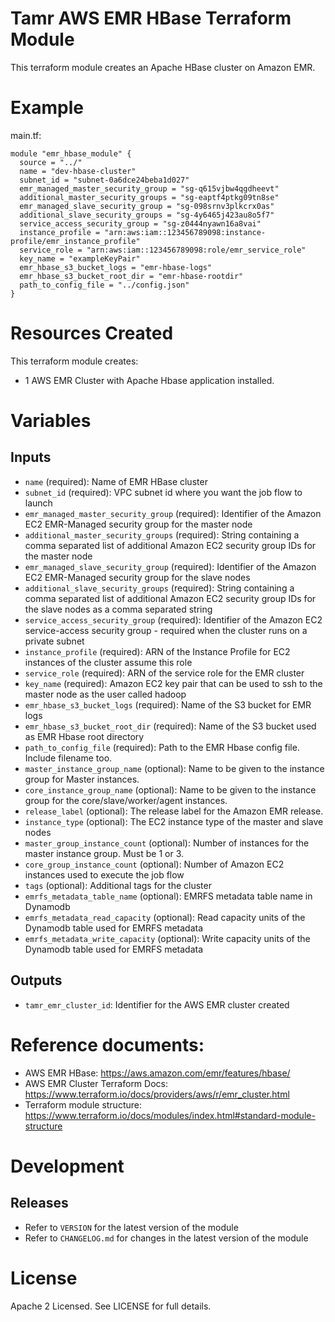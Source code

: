 # Tamr AWS EMR HBase Terraform Module
This terraform module creates an Apache HBase cluster on Amazon EMR.

# Example
main.tf:
```
module "emr_hbase_module" {
  source = "../"
  name = "dev-hbase-cluster"
  subnet_id = "subnet-0a6dce24beba1d027"
  emr_managed_master_security_group = "sg-q615vjbw4qgdheevt"
  additional_master_security_groups = "sg-eaptf4ptkg09tn8se"
  emr_managed_slave_security_group = "sg-098srnv3plkcrx0as"
  additional_slave_security_groups = "sg-4y6465j423au8o5f7"
  service_access_security_group = "sg-z0444nyawn16a8vai"
  instance_profile = "arn:aws:iam::123456789098:instance-profile/emr_instance_profile"
  service_role = "arn:aws:iam::123456789098:role/emr_service_role"
  key_name = "exampleKeyPair"
  emr_hbase_s3_bucket_logs = "emr-hbase-logs"
  emr_hbase_s3_bucket_root_dir = "emr-hbase-rootdir"
  path_to_config_file = "../config.json"
}
```

# Resources Created
This terraform module creates:
* 1 AWS EMR Cluster with Apache Hbase application installed. 

# Variables
## Inputs
* `name` (required): Name of EMR HBase cluster
* `subnet_id` (required): VPC subnet id where you want the job flow to launch
* `emr_managed_master_security_group` (required): Identifier of the Amazon EC2 EMR-Managed security group for the master node
* `additional_master_security_groups` (required): String containing a comma separated list of additional Amazon EC2 security group IDs for the master node
* `emr_managed_slave_security_group` (required): Identifier of the Amazon EC2 EMR-Managed security group for the slave nodes
* `additional_slave_security_groups` (required): String containing a comma separated list of additional Amazon EC2 security group IDs for the slave nodes as a comma separated string
* `service_access_security_group` (required): Identifier of the Amazon EC2 service-access security group - required when the cluster runs on a private subnet
* `instance_profile` (required): ARN of the Instance Profile for EC2 instances of the cluster assume this role
* `service_role` (required): ARN of the service role for the EMR cluster
* `key_name` (required): Amazon EC2 key pair that can be used to ssh to the master node as the user called hadoop
* `emr_hbase_s3_bucket_logs` (required): Name of the S3 bucket for EMR logs
* `emr_hbase_s3_bucket_root_dir` (required): Name of the S3 bucket used as EMR Hbase root directory
* `path_to_config_file` (required): Path to the EMR Hbase config file. Include filename too.
* `master_instance_group_name` (optional): Name to be given to the instance group for Master instances.
* `core_instance_group_name` (optional): Name to be given to the instance group for the core/slave/worker/agent instances.
* `release_label` (optional): The release label for the Amazon EMR release.
* `instance_type` (optional): The EC2 instance type of the master and slave nodes
* `master_group_instance_count` (optional): Number of instances for the master instance group. Must be 1 or 3.
* `core_group_instance_count` (optional): Number of Amazon EC2 instances used to execute the job flow
* `tags` (optional): Additional tags for the cluster
* `emrfs_metadata_table_name` (optional): EMRFS metadata table name in Dynamodb
* `emrfs_metadata_read_capacity` (optional): Read capacity units of the Dynamodb table used for EMRFS metadata
* `emrfs_metadata_write_capacity` (optional): Write capacity units of the Dynamodb table used for EMRFS metadata

## Outputs
* `tamr_emr_cluster_id`: Identifier for the AWS EMR cluster created

# Reference documents:
* AWS EMR HBase: https://aws.amazon.com/emr/features/hbase/
* AWS EMR Cluster Terraform Docs: https://www.terraform.io/docs/providers/aws/r/emr_cluster.html
* Terraform module structure: https://www.terraform.io/docs/modules/index.html#standard-module-structure

# Development
## Releases
* Refer to `VERSION` for the latest version of the module
* Refer to `CHANGELOG.md` for changes in the latest version of the module

# License
Apache 2 Licensed. See LICENSE for full details.
